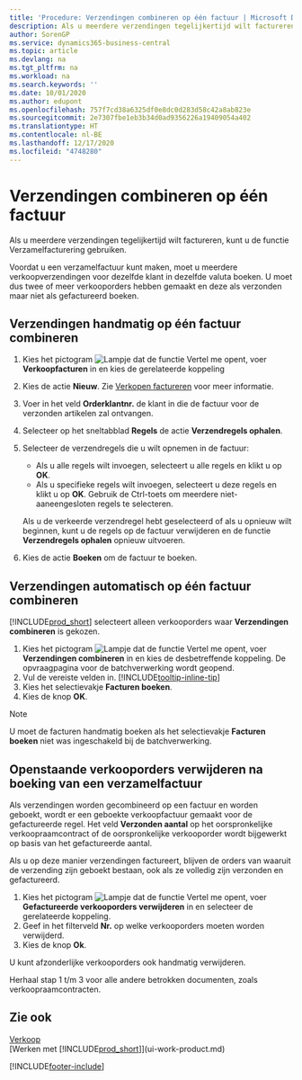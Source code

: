 ```yaml
---
title: 'Procedure: Verzendingen combineren op één factuur | Microsoft Docs'
description: Als u meerdere verzendingen tegelijkertijd wilt factureren, kunt u de functie Verzamelfacturering gebruiken.
author: SorenGP
ms.service: dynamics365-business-central
ms.topic: article
ms.devlang: na
ms.tgt_pltfrm: na
ms.workload: na
ms.search.keywords: ''
ms.date: 10/01/2020
ms.author: edupont
ms.openlocfilehash: 757f7cd38a6325df0e8dc0d283d58c42a8ab823e
ms.sourcegitcommit: 2e7307fbe1eb3b34d0ad9356226a19409054a402
ms.translationtype: HT
ms.contentlocale: nl-BE
ms.lasthandoff: 12/17/2020
ms.locfileid: "4748280"
---
```

# <a name="combine-shipments-on-a-single-invoice"></a>Verzendingen combineren op één factuur
Als u meerdere verzendingen tegelijkertijd wilt factureren, kunt u de functie Verzamelfacturering gebruiken.  

Voordat u een verzamelfactuur kunt maken, moet u meerdere verkoopverzendingen voor dezelfde klant in dezelfde valuta boeken. U moet dus twee of meer verkooporders hebben gemaakt en deze als verzonden maar niet als gefactureerd boeken. 

## <a name="to-manually-combine-shipments-on-a-single-invoice"></a>Verzendingen handmatig op één factuur combineren  
1. Kies het pictogram ![Lampje dat de functie Vertel me opent](media/ui-search/search_small.png "Vertel me wat u wilt doen"), voer **Verkoopfacturen** in en kies de gerelateerde koppeling  
2. Kies de actie **Nieuw**. Zie [Verkopen factureren](sales-how-invoice-sales.md) voor meer informatie.
3. Voer in het veld **Orderklantnr.** de klant in die de factuur voor de verzonden artikelen zal ontvangen.  
4. Selecteer op het sneltabblad **Regels** de actie **Verzendregels ophalen**.  
5. Selecteer de verzendregels die u wilt opnemen in de factuur:  

    - Als u alle regels wilt invoegen, selecteert u alle regels en klikt u op **OK**.  
    - Als u specifieke regels wilt invoegen, selecteert u deze regels en klikt u op **OK**. Gebruik de Ctrl-toets om meerdere niet-aaneengesloten regels te selecteren.  

    Als u de verkeerde verzendregel hebt geselecteerd of als u opnieuw wilt beginnen, kunt u de regels op de factuur verwijderen en de functie **Verzendregels ophalen** opnieuw uitvoeren.  
7. Kies de actie **Boeken** om de factuur te boeken.  

## <a name="to-automatically-combine-shipments-on-a-single-invoice"></a>Verzendingen automatisch op één factuur combineren  
[!INCLUDE[prod_short](includes/prod_short.md)] selecteert alleen verkooporders waar **Verzendingen combineren** is gekozen. 

1. Kies het pictogram ![Lampje dat de functie Vertel me opent](media/ui-search/search_small.png "Vertel me wat u wilt doen"), voer **Verzendingen combineren** in en kies de desbetreffende koppeling. De opvraagpagina voor de batchverwerking wordt geopend.  
2. Vul de vereiste velden in. [!INCLUDE[tooltip-inline-tip](includes/tooltip-inline-tip_md.md)]
3. Kies het selectievakje **Facturen boeken**.  
4. Kies de knop **OK**.  

> [!NOTE]  
>  U moet de facturen handmatig boeken als het selectievakje **Facturen boeken** niet was ingeschakeld bij de batchverwerking.  

## <a name="to-remove-open-sales-orders-after-combined-shipment-posting"></a>Openstaande verkooporders verwijderen na boeking van een verzamelfactuur 
Als verzendingen worden gecombineerd op een factuur en worden geboekt, wordt er een geboekte verkoopfactuur gemaakt voor de gefactureerde regel. Het veld **Verzonden aantal** op het oorspronkelijke verkoopraamcontract of de oorspronkelijke verkooporder wordt bijgewerkt op basis van het gefactureerde aantal.  

Als u op deze manier verzendingen factureert, blijven de orders van waaruit de verzending zijn geboekt bestaan, ook als ze volledig zijn verzonden en gefactureerd.   

1. Kies het pictogram ![Lampje dat de functie Vertel me opent](media/ui-search/search_small.png "Vertel me wat u wilt doen"), voer **Gefactureerde verkooporders verwijderen** in en selecteer de gerelateerde koppeling.  
2. Geef in het filterveld **Nr.** op welke verkooporders moeten worden verwijderd.  
3. Kies de knop **Ok**.  

U kunt afzonderlijke verkooporders ook handmatig verwijderen.  

Herhaal stap 1 t/m 3 voor alle andere betrokken documenten, zoals verkoopraamcontracten.

## <a name="see-also"></a>Zie ook  
[Verkoop](sales-manage-sales.md)  
[Werken met [!INCLUDE[prod_short](includes/prod_short.md)]](ui-work-product.md)


[!INCLUDE[footer-include](includes/footer-banner.md)]